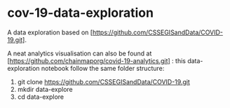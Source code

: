 # cov-19-data-exploration

A data exploration based on [https://github.com/CSSEGISandData/COVID-19.git].

A neat analytics visualisation can also be found at [https://github.com/chainmaporg/covid-19-analytics.git] : this data-exploration notebook follow the same folder structure:

1.  git clone https://github.com/CSSEGISandData/COVID-19.git
2.	mkdir data-explore
3.	cd data-explore 